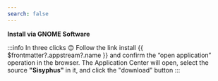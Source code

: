 ```yaml
---
search: false
---
```


**Install via GNOME Software**

:::info In three clicks :blush:
Follow the link <a :href="'appstream://' + $frontmatter?.appstream?.id">install {{ $frontmatter?.appstream?.name }}</a> and confirm the “open application” operation in the browser. The Application Center will open, select the source **"Sisyphus"** in it, and click the "download" button
:::
